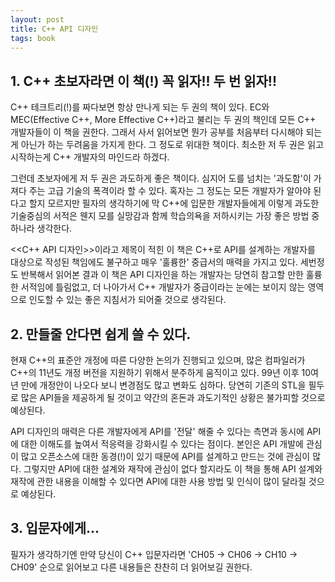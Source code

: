 ```yaml
---
layout: post
title: C++ API 디자인
tags: book
---
```


## 1. C++ 초보자라면 이 책(!) 꼭 읽자!! 두 번 읽자!!

C++ 테크트리(!)를 짜다보면 항상 만나게 되는 두 권의 책이 있다. EC와 MEC(Effective C++, More Effective C++)라고 불리는 두 권의 책인데 모든 C++ 개발자들이 이 책을 권한다. 그래서 사서 읽어보면 뭔가 공부를 처음부터 다시해야 되는게 아닌가 하는 두려움을 가지게 한다. 그 정도로 위대한 책이다. 최소한 저 두 권은 읽고 시작하는게 C++ 개발자의 마인드라 하겠다.

그런데 초보자에게 저 두 권은 과도하게 좋은 책이다. 심지어 도를 넘치는 '과도함'이 가져다 주는 고급 기술의 폭격이라 할 수 있다. 혹자는 그 정도는 모든 개발자가 알아야 된다고 할지 모르지만 필자의 생각하기에 막 C++에 입문한 개발자들에게 이렇게 과도한 기술중심의 서적은 웬지 모를 실망감과 함께 학습의욕을 저하시키는 가장 좋은 방법 중 하나라 생각한다.

<<C++ API 디자인>>이라고 제목이 적힌 이 책은 C++로 API를 설계하는 개발자를 대상으로 작성된 책임에도 불구하고 매우 '훌륭한' 중급서의 매력을 가지고 있다. 세번정도 반복해서 읽어본 결과 이 책은 API 디자인을 하는 개발자는 당연히 참고할 만한 훌륭한 서적임에 틀림없고, 더 나아가서 C++ 개발자가 중급이라는 눈에는 보이지 않는 영역으로 인도할 수 있는 좋은 지침서가 되어줄 것으로 생각된다.

## 2. 만들줄 안다면 쉽게 쓸 수 있다.

현재 C++의 표준안 개정에 따른 다양한 논의가 진행되고 있으며, 많은 컴파일러가 C++의 11년도 개정 버전을 지원하기 위해서 분주하게 움직이고 있다. 99년 이후 10여년 만에 개정안이 나오다 보니 변경점도 많고 변화도 심하다. 당연히 기존의 STL을 필두로 많은 API들을 제공하게 될 것이고 약간의 혼돈과 과도기적인 상황은 불가피할 것으로 예상된다.

API 디자인의 매력은 다른 개발자에게 API를 '전달' 해줄 수 있다는 측면과 동시에 API에 대한 이해도를 높여서 적응력을 강화시킬 수 있다는 점이다. 본인은 API 개발에 관심이 많고 오픈소스에 대한 동경(!)이 있기 때문에 API를 설계하고 만드는 것에 관심이 많다. 그렇지만 API에 대한 설계와 재작에 관심이 없다 할지라도 이 책을 통해 API 설계와 재작에 관한 내용을 이해할 수 있다면 API에 대한 사용 방법 및 인식이 많이 달라질 것으로 예상된다.

## 3. 입문자에게...

필자가 생각하기엔 만약 당신이 C++ 입문자라면 'CH05 -> CH06 -> CH10 -> CH09' 순으로 읽어보고 다른 내용들은 찬찬히 더 읽어보길 권한다. 

